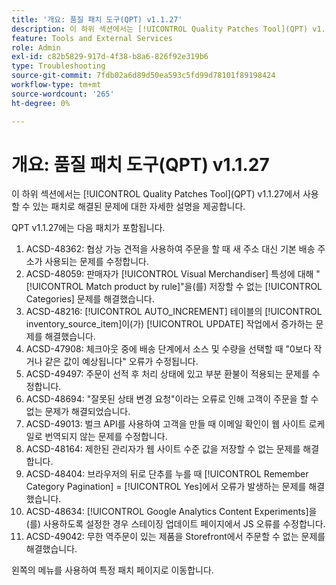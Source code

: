 ```yaml
---
title: '개요: 품질 패치 도구(QPT) v1.1.27'
description: 이 하위 섹션에서는 [!UICONTROL Quality Patches Tool]​(QPT) v1.1.27에서 사용할 수 있는 패치로 해결된 문제에 대한 자세한 설명을 제공합니다.
feature: Tools and External Services
role: Admin
exl-id: c82b5829-917d-4f38-b8a6-826f92e319b6
type: Troubleshooting
source-git-commit: 7fdb02a6d89d50ea593c5fd99d78101f89198424
workflow-type: tm+mt
source-wordcount: '265'
ht-degree: 0%

---
```


# 개요: 품질 패치 도구(QPT) v1.1.27

이 하위 섹션에서는 [!UICONTROL Quality Patches Tool]&#x200B;(QPT) v1.1.27에서 사용할 수 있는 패치로 해결된 문제에 대한 자세한 설명을 제공합니다.

QPT v1.1.27에는 다음 패치가 포함됩니다.

1. ACSD-48362: 협상 가능 견적을 사용하여 주문을 할 때 새 주소 대신 기본 배송 주소가 사용되는 문제를 수정합니다.
1. ACSD-48059: 판매자가 [!UICONTROL Visual Merchandiser] 특성에 대해 &quot;[!UICONTROL Match product by rule]&quot;을(를) 저장할 수 없는 [!UICONTROL Categories] 문제를 해결했습니다.
1. ACSD-48216: [!UICONTROL AUTO_INCREMENT] 테이블의 [!UICONTROL inventory_source_item]이(가) [!UICONTROL UPDATE] 작업에서 증가하는 문제를 해결했습니다.
1. ACSD-47908: 체크아웃 중에 배송 단계에서 소스 및 수량을 선택할 때 &quot;0보다 작거나 같은 값이 예상됩니다&quot; 오류가 수정됩니다.
1. ACSD-49497: 주문이 선적 후 처리 상태에 있고 부분 환불이 적용되는 문제를 수정합니다.
1. ACSD-48694: &quot;잘못된 상태 변경 요청&quot;이라는 오류로 인해 고객이 주문을 할 수 없는 문제가 해결되었습니다.
1. ACSD-49013: 벌크 API를 사용하여 고객을 만들 때 이메일 확인이 웹 사이트 로케일로 번역되지 않는 문제를 수정합니다.
1. ACSD-48164: 제한된 관리자가 웹 사이트 수준 값을 저장할 수 없는 문제를 해결합니다.
1. ACSD-48404: 브라우저의 뒤로 단추를 누를 때 [!UICONTROL Remember Category Pagination] = [!UICONTROL Yes]에서 오류가 발생하는 문제를 해결했습니다.
1. ACSD-48634: [!UICONTROL Google Analytics Content Experiments]을(를) 사용하도록 설정한 경우 스테이징 업데이트 페이지에서 JS 오류를 수정합니다.
1. ACSD-49042: 무한 역주문이 있는 제품을 Storefront에서 주문할 수 없는 문제를 해결했습니다.

왼쪽의 메뉴를 사용하여 특정 패치 페이지로 이동합니다.
